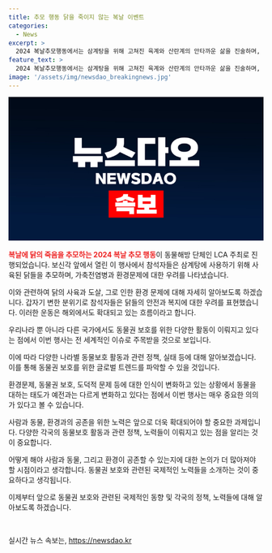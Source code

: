 ```yaml
---
title: 추모 행동 닭을 죽이지 않는 복날 이벤트
categories:
  - News
excerpt: >
  2024 복날추모행동에서는 삼계탕을 위해 고쳐진 육계와 산란계의 안타까운 삶을 진술하며, 도살장으로 이송되며 환경 악화와 전염병에 대한 우려를 피력했다. 15일 서울 종로구 보신각 앞에서 열린 이 행사는 동물을 위한 마지막 희망(LCA) 주최로 이뤄져, 닭의 죽음을 반대하고 닭들을 추모하는 진혼무를 펼쳤다.
feature_text: >
  2024 복날추모행동에서는 삼계탕을 위해 고쳐진 육계와 산란계의 안타까운 삶을 진술하며, 도살장으로 이송되며 환경 악화와 전염병에 대한 우려를 피력했다. 15일 서울 종로구 보신각 앞에서 열린 이 행사는 동물을 위한 마지막 희망(LCA) 주최로 이뤄져, 닭의 죽음을 반대하고 닭들을 추모하는 진혼무를 펼쳤다.
image: '/assets/img/newsdao_breakingnews.jpg'
---
```


<p><img src="/assets/img/newsdao_breakingnews.jpg" alt="pcversion 속보" /></p>

<p><b><span style="color: #ee2323;">복날에 닭의 죽음을 추모하는 2024 복날 추모 행동</span></b>이 동물해방 단체인 LCA 주최로 진행되었습니다. 보신각 앞에서 열린 이 행사에서 참석자들은 삼계탕에 사용하기 위해 사육된 닭들을 추모하며, 가축전염병과 환경문제에 대한 우려를 나타냈습니다.</p>

<p>이와 관련하여 닭의 사육과 도살, 그로 인한 환경 문제에 대해 자세히 알아보도록 하겠습니다. 갑자기 변한 분위기로 참석자들은 닭들의 안전과 복지에 대한 우려를 표현했습니다. 이러한 운동은 해외에서도 확대되고 있는 흐름이라고 합니다. </p>

<p>우리나라 뿐 아니라 다른 국가에서도 동물권 보호를 위한 다양한 활동이 이뤄지고 있다는 점에서 이번 행사는 전 세계적인 이슈로 주목받을 것으로 보입니다.</p>

<p>이에 따라 다양한 나라별 동물보호 활동과 관련 정책, 실태 등에 대해 알아보겠습니다. 이를 통해 동물권 보호를 위한 글로벌 트렌드를 파악할 수 있을 것입니다. </p>

<p>환경문제, 동물권 보호, 도덕적 문제 등에 대한 인식이 변화하고 있는 상황에서 동물을 대하는 태도가 예전과는 다르게 변화하고 있다는 점에서 이번 행사는 매우 중요한 의의가 있다고 볼 수 있습니다. </p>

<p>사람과 동물, 환경과의 공존을 위한 노력은 앞으로 더욱 확대되어야 할 중요한 과제입니다. 다양한 각국의 동물보호 활동과 관련 정책, 노력들이 이뤄지고 있는 점을 알리는 것이 중요합니다. </p>

<p>어떻게 해야 사람과 동물, 그리고 환경이 공존할 수 있는지에 대한 논의가 더 많아져야 할 시점이라고 생각합니다. 동물권 보호와 관련된 국제적인 노력들을 소개하는 것이 중요하다고 생각됩니다. </p>

<p>이제부터 앞으로 동물권 보호와 관련된 국제적인 동향 및 각국의 정책, 노력들에 대해 알아보도록 하겠습니다. </p>

<p data-ke-size="size16">&nbsp;</p>
실시간 뉴스 속보는, <a href="https://newsdao.kr" rel="dofollow">https://newsdao.kr</a>


